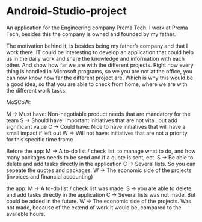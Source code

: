 # Android-Studio-project

An application for the Engineering company Prema Tech.
I work at Prema Tech, besides this the company is owned and founded by my father.

The motivation behind it, is besides being my father’s company and that I work there. IT could be interesting to develop an application that could help us in the daily work and share the knowledge and information with each other. And show how far we are with the different projects.
Right now every thing is handled in Microsoft programs, so we you are not at the office, you can now know how far the different project are. Which is why this would be a good idea, so that you are able to check from home, where we are with the different work tasks.


MoSCoW:

M -> Must have: Non-negotiable product needs that are mandatory for the team
S -> Should have: Important initiatives that are not vital, but add significant value
C -> Could have: Nice to have initiatives that will have a small impact if left out
W -> Will not have: initiatives that are not a priority for this specific time frame

Before the app:
M -> A to-do list / check list. to manage what to do, and how many packages needs to be send and if a quote is sent, ect.
S -> Be able to delete and add tasks directly in the application
C -> Several lists. So you can sepeate the quotes and packages.
W -> The economic side of the projects (invoices and financial accounting)




the app:
M -> A to-do list / check list was made.
S -> you are able to delete and add tasks directly in the application 
C -> Several lists was not made. But could be added in the future.
W -> The economic side of the projects. Was not made, because of the extend of work it would be, compared to the availeble hours.
